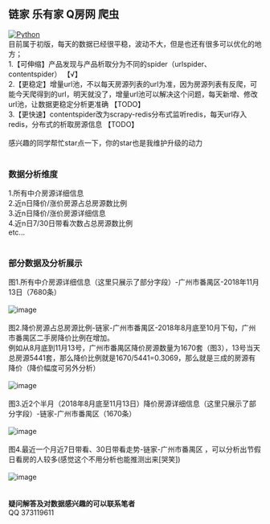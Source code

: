 ## 链家 乐有家 Q房网 爬虫<br>
[![Python](https://img.shields.io/badge/Python-3.6%2B-brightgreen.svg)](https://www.python.org)<br>
目前属于初版，每天的数据已经很平稳，波动不大，但是也还有很多可以优化的地方；<br>
1.【可伸缩】产品发现与产品析取分为不同的spider（urlspider、contentspider） 【√】<br>
2.【更稳定】增量url池，不以每天房源列表的url为准，因为房源列表有反爬，可能今天爬得到的url，明天就没了，增量url池可以解决这个问题，每天新增、修改url池，让数据更稳定分析更准确 【TODO】<br>
3.【更快速】contentspider改为scrapy-redis分布式监听redis，每天url存入redis，分布式的析取房源信息 【TODO】<br>
<br>
感兴趣的同学帮忙star点一下，你的star也是我维护升级的动力<br>
<br>
### 数据分析维度<br>
1.所有中介房源详细信息<br>
2.近n日降价/涨价房源占总房源数比例<br>
3.近n日降价/涨价房源详细信息<br>
4.近n日7/30日带看次数占总房源数比例<br>
etc...<br>
<br>
### 部分数据及分析展示<br>
图1.所有中介房源详细信息（这里只展示了部分字段）-广州市番禺区-2018年11月13日（7680条）<br>
<br>
![image](https://github.com/roytian1217/apartment/blob/master/screenshots/apt-all.png)<br>
<br>
图2.降价房源占总房源比例-链家-广州市番禺区-2018年8月底至10月下旬，广州市番禺区二手房降价比例在增加。<br>
例如从8月底到11月13号，广州市番禺区降价房源数量为1670套（图3），13号当天总房源5441套，那么降价比例就是1670/5441=0.3069，那么就是三成的房源有降价（降价幅度可另外分析）<br>
<br>
![image](https://github.com/roytian1217/apartment/blob/master/screenshots/price-down-rate.png)<br>
<br>
图3.近2个半月（2018年8月底至11月13日）降价房源详细信息（这里只展示了部分字段）-链家-广州市番禺区（1670条）<br>
<br>
![image](https://github.com/roytian1217/apartment/blob/master/screenshots/price-down-lianjia.png)<br>
<br>
图4.最近一个月近7日带看、30日带看走势-链家-广州市番禺区 ，可以分析出节假日看房的人较多(感觉这个不用分析也能推测出来[哭笑])<br>
<br>
![image](https://github.com/roytian1217/apartment/blob/master/screenshots/check-rate.png)<br>
<br>
<br>
**疑问解答及对数据感兴趣的可以联系笔者**<br>
QQ 373119611